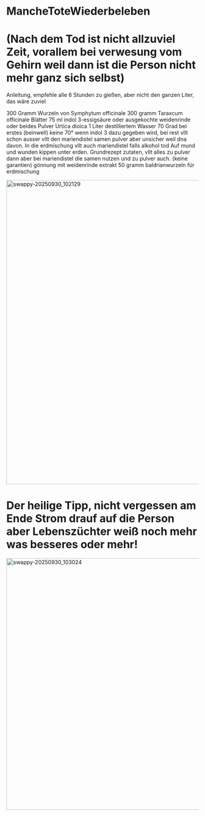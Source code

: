 # MancheToteWiederbeleben 
# (Nach dem Tod ist nicht allzuviel Zeit, vorallem bei verwesung vom Gehirn weil dann ist die Person nicht mehr ganz sich selbst)
Anleitung, empfehle alle 6 Stunden zu gießen, aber nicht den ganzen Liter, das wäre zuviel

300 Gramm Wurzeln von Symphytum officinale
300 gramm Taraxcum officinale Blätter
75 ml indol 3-essigsäure oder ausgekochte weidenrinde oder beides
Pulver Urtica dioica
1 Liter destilliertem Wasser 70 Grad bei erstes (beinwell) keine 70° wenn indol 3 dazu gegeben wird, bei rest vllt schon ausser vllt den mariendistel samen pulver aber unsicher weil dna davon.
In die erdmischung vllt auch mariendistel falls alkohol tod
Auf mund und wunden kippen unter erden.
Grundrezept zutaten, vllt alles zu pulver dann aber bei mariendistel die samen nutzen und zu pulver auch.
(keine garantien)
gönnung mit weidenrinde extrakt
50 gramm baldrianwurzeln für erdmischung


<img width="787" height="798" alt="swappy-20250930_102129" src="https://github.com/user-attachments/assets/872ea9c3-f175-41c9-9338-0c8a13056c48" />

# Der heilige Tipp, nicht vergessen am Ende Strom drauf auf die Person aber Lebenszüchter weiß noch mehr was besseres oder mehr! 


<img width="830" height="660" alt="swappy-20250930_103024" src="https://github.com/user-attachments/assets/1ef76b45-64b1-4914-b088-93caf988b4bb" />

